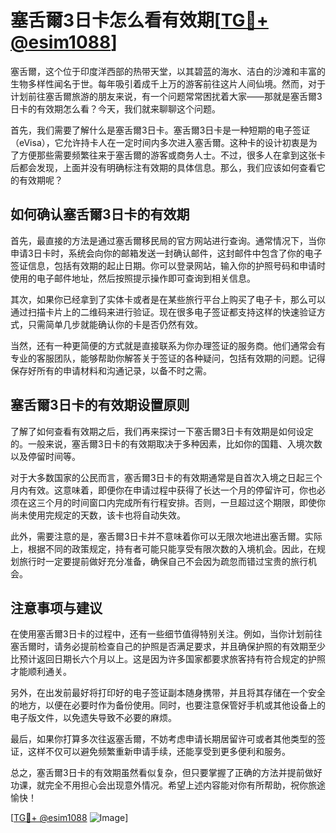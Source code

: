 # 塞舌爾3日卡怎么看有效期[[TG💪+ @esim1088](https://t.me/s/esim1088)]

塞舌爾，这个位于印度洋西部的热带天堂，以其碧蓝的海水、洁白的沙滩和丰富的生物多样性闻名于世。每年吸引着成千上万的游客前往这片人间仙境。然而，对于计划前往塞舌爾旅游的朋友来说，有一个问题常常困扰着大家——那就是塞舌爾3日卡的有效期怎么看？今天，我们就来聊聊这个问题。

首先，我们需要了解什么是塞舌爾3日卡。塞舌爾3日卡是一种短期的电子签证（eVisa），它允许持卡人在一定时间内多次进入塞舌爾。这种卡的设计初衷是为了方便那些需要频繁往来于塞舌爾的游客或商务人士。不过，很多人在拿到这张卡后都会发现，上面并没有明确标注有效期的具体信息。那么，我们应该如何查看它的有效期呢？

## 如何确认塞舌爾3日卡的有效期

首先，最直接的方法是通过塞舌爾移民局的官方网站进行查询。通常情况下，当你申请3日卡时，系统会向你的邮箱发送一封确认邮件，这封邮件中包含了你的电子签证信息，包括有效期的起止日期。你可以登录网站，输入你的护照号码和申请时使用的电子邮件地址，然后按照提示操作即可查询到相关信息。

其次，如果你已经拿到了实体卡或者是在某些旅行平台上购买了电子卡，那么可以通过扫描卡片上的二维码来进行验证。现在很多电子签证都支持这样的快速验证方式，只需简单几步就能确认你的卡是否仍然有效。

当然，还有一种更简便的方式就是直接联系为你办理签证的服务商。他们通常会有专业的客服团队，能够帮助你解答关于签证的各种疑问，包括有效期的问题。记得保存好所有的申请材料和沟通记录，以备不时之需。

## 塞舌爾3日卡的有效期设置原则

了解了如何查看有效期之后，我们再来探讨一下塞舌爾3日卡有效期是如何设定的。一般来说，塞舌爾3日卡的有效期取决于多种因素，比如你的国籍、入境次数以及停留时间等。

对于大多数国家的公民而言，塞舌爾3日卡的有效期通常是自首次入境之日起三个月内有效。这意味着，即便你在申请过程中获得了长达一个月的停留许可，你也必须在这三个月的时间窗口内完成所有行程安排。否则，一旦超过这个期限，即使你尚未使用完规定的天数，该卡也将自动失效。

此外，需要注意的是，塞舌爾3日卡并不意味着你可以无限次地进出塞舌爾。实际上，根据不同的政策规定，持有者可能只能享受有限次数的入境机会。因此，在规划旅行时一定要提前做好充分准备，确保自己不会因为疏忽而错过宝贵的旅行机会。

## 注意事项与建议

在使用塞舌爾3日卡的过程中，还有一些细节值得特别关注。例如，当你计划前往塞舌爾时，请务必提前检查自己的护照是否满足要求，并且确保护照的有效期至少比预计返回日期长六个月以上。这是因为许多国家都要求旅客持有符合规定的护照才能顺利通关。

另外，在出发前最好将打印好的电子签证副本随身携带，并且将其存储在一个安全的地方，以便在必要时作为备份使用。同时，也要注意保管好手机或其他设备上的电子版文件，以免遗失导致不必要的麻烦。

最后，如果你打算多次往返塞舌爾，不妨考虑申请长期居留许可或者其他类型的签证，这样不仅可以避免频繁重新申请手续，还能享受到更多便利和服务。

总之，塞舌爾3日卡的有效期虽然看似复杂，但只要掌握了正确的方法并提前做好功课，就完全不用担心会出现意外情况。希望上述内容能对你有所帮助，祝你旅途愉快！

[[TG💪+ @esim1088](https://t.me/s/esim1088) ![Image](https://i.postimg.cc/4NQfJmqS/Snipaste-2025-05-13-00-14-12.png)]